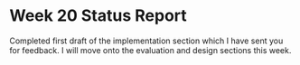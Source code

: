 # Week 20 Status Report

Completed first draft of the implementation section which I have sent you for feedback. I will move onto the evaluation and design sections this week.
